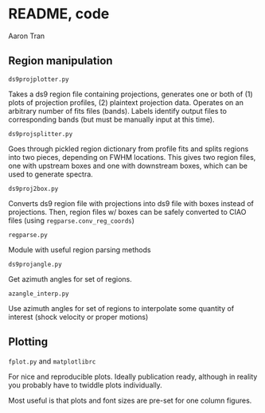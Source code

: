 README, code
============

Aaron Tran

Region manipulation
-------------------

`ds9projplotter.py`

Takes a ds9 region file containing projections, generates one or both of
(1) plots of projection profiles, (2) plaintext projection data.
Operates on an arbitrary number of fits files (bands).  Labels identify output
files to corresponding bands (but must be manually input at this time).

`ds9projsplitter.py`

Goes through pickled region dictionary from profile fits and splits regions
into two pieces, depending on FWHM locations.  This gives two region files, one
with upstream boxes and one with downstream boxes, which can be used to
generate spectra.

`ds9proj2box.py`

Converts ds9 region file with projections into ds9 file with boxes instead
of projections.  Then, region files w/ boxes can be safely converted to CIAO
files (using `regparse.conv_reg_coords`)

`regparse.py`

Module with useful region parsing methods

`ds9projangle.py`

Get azimuth angles for set of regions.

`azangle_interp.py`

Use azimuth angles for set of regions to interpolate some quantity of interest
(shock velocity or proper motions)


Plotting
--------

`fplot.py` and `matplotlibrc`

For nice and reproducible plots.  Ideally publication ready, although
in reality you probably have to twiddle plots individually.

Most useful is that plots and font sizes are pre-set for one column figures.


